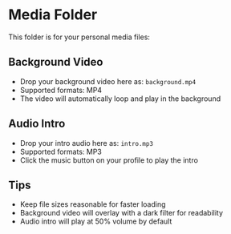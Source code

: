 # Media Folder

This folder is for your personal media files:

## Background Video
- Drop your background video here as: `background.mp4`
- Supported formats: MP4
- The video will automatically loop and play in the background

## Audio Intro
- Drop your intro audio here as: `intro.mp3` 
- Supported formats: MP3
- Click the music button on your profile to play the intro

## Tips
- Keep file sizes reasonable for faster loading
- Background video will overlay with a dark filter for readability
- Audio intro will play at 50% volume by default